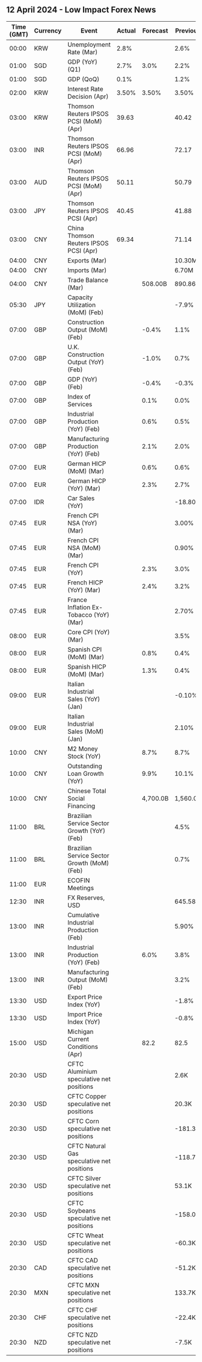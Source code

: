 ## 12 April 2024 - Low Impact Forex News

| Time (GMT) | Currency | Event | Actual | Forecast | Previous |
|------|----------|-------|--------|----------|----------|
| 00:00 | KRW | Unemployment Rate (Mar) | 2.8% |  | 2.6% |
| 01:00 | SGD | GDP (YoY) (Q1) | 2.7% | 3.0% | 2.2% |
| 01:00 | SGD | GDP (QoQ) | 0.1% |  | 1.2% |
| 02:00 | KRW | Interest Rate Decision (Apr) | 3.50% | 3.50% | 3.50% |
| 03:00 | KRW | Thomson Reuters IPSOS PCSI (MoM) (Apr) | 39.63 |  | 40.42 |
| 03:00 | INR | Thomson Reuters IPSOS PCSI (MoM) (Apr) | 66.96 |  | 72.17 |
| 03:00 | AUD | Thomson Reuters IPSOS PCSI (MoM) (Apr) | 50.11 |  | 50.79 |
| 03:00 | JPY | Thomson Reuters IPSOS PCSI (Apr) | 40.45 |  | 41.88 |
| 03:00 | CNY | China Thomson Reuters IPSOS PCSI (Apr) | 69.34 |  | 71.14 |
| 04:00 | CNY | Exports (Mar) |  |  | 10.30M |
| 04:00 | CNY | Imports (Mar) |  |  | 6.70M |
| 04:00 | CNY | Trade Balance (Mar) |  | 508.00B | 890.86B |
| 05:30 | JPY | Capacity Utilization (MoM) (Feb) |  |  | -7.9% |
| 07:00 | GBP | Construction Output (MoM) (Feb) |  | -0.4% | 1.1% |
| 07:00 | GBP | U.K. Construction Output (YoY) (Feb) |  | -1.0% | 0.7% |
| 07:00 | GBP | GDP (YoY) (Feb) |  | -0.4% | -0.3% |
| 07:00 | GBP | Index of Services |  | 0.1% | 0.0% |
| 07:00 | GBP | Industrial Production (YoY) (Feb) |  | 0.6% | 0.5% |
| 07:00 | GBP | Manufacturing Production (YoY) (Feb) |  | 2.1% | 2.0% |
| 07:00 | EUR | German HICP (MoM) (Mar) |  | 0.6% | 0.6% |
| 07:00 | EUR | German HICP (YoY) (Mar) |  | 2.3% | 2.7% |
| 07:00 | IDR | Car Sales (YoY) |  |  | -18.80% |
| 07:45 | EUR | French CPI NSA (YoY) (Mar) |  |  | 3.00% |
| 07:45 | EUR | French CPI NSA (MoM) (Mar) |  |  | 0.90% |
| 07:45 | EUR | French CPI (YoY) |  | 2.3% | 3.0% |
| 07:45 | EUR | French HICP (YoY) (Mar) |  | 2.4% | 3.2% |
| 07:45 | EUR | France Inflation Ex-Tobacco (YoY) (Mar) |  |  | 2.70% |
| 08:00 | EUR | Core CPI (YoY) (Mar) |  |  | 3.5% |
| 08:00 | EUR | Spanish CPI (MoM) (Mar) |  | 0.8% | 0.4% |
| 08:00 | EUR | Spanish HICP (MoM) (Mar) |  | 1.3% | 0.4% |
| 09:00 | EUR | Italian Industrial Sales (YoY) (Jan) |  |  | -0.10% |
| 09:00 | EUR | Italian Industrial Sales (MoM) (Jan) |  |  | 2.10% |
| 10:00 | CNY | M2 Money Stock (YoY) |  | 8.7% | 8.7% |
| 10:00 | CNY | Outstanding Loan Growth (YoY) |  | 9.9% | 10.1% |
| 10:00 | CNY | Chinese Total Social Financing |  | 4,700.0B | 1,560.0B |
| 11:00 | BRL | Brazilian Service Sector Growth (YoY) (Feb) |  |  | 4.5% |
| 11:00 | BRL | Brazilian Service Sector Growth (MoM) (Feb) |  |  | 0.7% |
| 11:00 | EUR | ECOFIN Meetings |  |  |  |
| 12:30 | INR | FX Reserves, USD |  |  | 645.58B |
| 13:00 | INR | Cumulative Industrial Production (Feb) |  |  | 5.90% |
| 13:00 | INR | Industrial Production (YoY) (Feb) |  | 6.0% | 3.8% |
| 13:00 | INR | Manufacturing Output (MoM) (Feb) |  |  | 3.2% |
| 13:30 | USD | Export Price Index (YoY) |  |  | -1.8% |
| 13:30 | USD | Import Price Index (YoY) |  |  | -0.8% |
| 15:00 | USD | Michigan Current Conditions (Apr) |  | 82.2 | 82.5 |
| 20:30 | USD | CFTC Aluminium speculative net positions |  |  | 2.6K |
| 20:30 | USD | CFTC Copper speculative net positions |  |  | 20.3K |
| 20:30 | USD | CFTC Corn speculative net positions |  |  | -181.3K |
| 20:30 | USD | CFTC Natural Gas speculative net positions |  |  | -118.7K |
| 20:30 | USD | CFTC Silver speculative net positions |  |  | 53.1K |
| 20:30 | USD | CFTC Soybeans speculative net positions |  |  | -158.0K |
| 20:30 | USD | CFTC Wheat speculative net positions |  |  | -60.3K |
| 20:30 | CAD | CFTC CAD speculative net positions |  |  | -51.2K |
| 20:30 | MXN | CFTC MXN speculative net positions |  |  | 133.7K |
| 20:30 | CHF | CFTC CHF speculative net positions |  |  | -22.4K |
| 20:30 | NZD | CFTC NZD speculative net positions |  |  | -7.5K |
